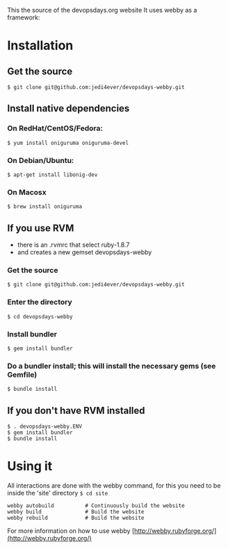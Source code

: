 This the source of the devopsdays.org website
It uses webby as a framework:

# Installation
## Get the source
`$ git clone git@github.com:jedi4ever/devopsdays-webby.git`

## Install native dependencies

### On RedHat/CentOS/Fedora:
`$ yum install oniguruma oniguruma-devel`

### On Debian/Ubuntu:
`$ apt-get install libonig-dev`

### On Macosx
`$ brew install oniguruma`

## If you use RVM

- there is an .rvmrc that select ruby-1.8.7
- and creates a new gemset devopsdays-webby

### Get the source

`$ git clone git@github.com:jedi4ever/devopsdays-webby.git`

### Enter the directory

`$ cd devopsdays-webby`

### Install bundler

`$ gem install bundler`

### Do a bundler install; this will install the necessary gems (see Gemfile)

`$ bundle install`

## If you don't have RVM installed

    $ . devopsdays-webby.ENV
    $ gem install bundler
    $ bundle install

# Using it
All interactions are done with the webby command, for this you need to be inside the 'site' directory
`$ cd site`


    webby autobuild          # Continuously build the website
    webby build              # Build the website
    webby rebuild            # Build the website

For more information on how to use webby
[http://webby.rubyforge.org/](http://webby.rubyforge.org/)
